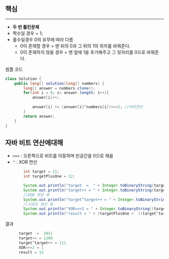 ## 핵심

---
- **두 번 틀린문제**
- 짝수일 경우 +  1;
- 홀수일경우 0의 유무에 따라 다름
  - 0이 존재할 경우 = 맨 뒤의 0과 그 뒤의 1의 위치를 바꿔준다.
  - 0이 존재하지 않을 경우 = 맨 앞에 1을 추가해주고 그 뒷자리를 0으로 바꿔준다.

씸플 코드
```java
class Solution {
    public long[] solution(long[] numbers) {
        long[] answer = numbers.clone();
        for(int i = 0; i< answer.length; i++){
            answer[i]++;
            
            answer[i] += (answer[i]^numbers[i])>>>2; //비트연산
        }
        return answer;
    }
}
```

## 자바 비트 연산에대해

- `>>>` : 오른쪽으로 비트를 이동하며 빈공간을 0으로 채움
- `^` : XOR 연산

```java
        int target = 11;
        int targetPlusOne = 12;

        System.out.println("target  =  " + Integer.toBinaryString(target));
        System.out.println("target++ = " + Integer.toBinaryString(targetPlusOne));
        //XOR 연산 후
        System.out.println("target^target++ = " + Integer.toBinaryString(target^targetPlusOne));
        //시프트 연산 후
        System.out.println("XOR>>>2 = " + Integer.toBinaryString((target^targetPlusOne)>>>2));
        System.out.println("result = " + (targetPlusOne +  ((target^targetPlusOne)>>>2)));
```

결과
```java
      target  =  1011
      target++ = 1100
      target^target++ = 111
      XOR>>>2 = 1
      result = 13
```

